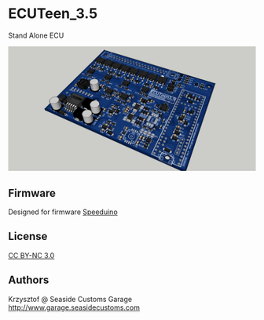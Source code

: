 # ECUTeen_3.5

Stand Alone ECU

![Board](Renders/2.jpg?raw=true "Board")

## Firmware

Designed for firmware
[Speeduino](https://speeduino.com/forum/viewtopic.php?f=13&t=1593)

## License

[CC BY-NC 3.0](https://creativecommons.org/licenses/by-nc/3.0/)

## Authors

Krzysztof @ Seaside Customs Garage
http://www.garage.seasidecustoms.com
